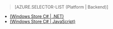 > [AZURE.SELECTOR-LIST (Platform | Backend)]
- [(Windows Store C# | .NET)](/en-us/documentation/articles/mobile-services-dotnet-backend-windows-store-dotnet-aad-graph-info/)
- [(Windows Store C# | JavaScript)](/en-us/documentation/articles/mobile-services-javascript-backend-windows-store-dotnet-aad-graph-info/)

<!--HONumber=27-->
